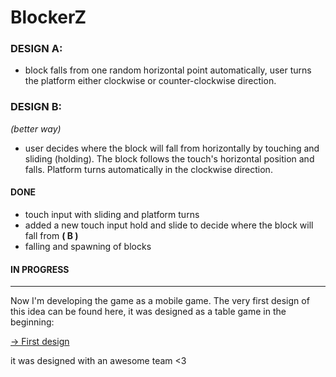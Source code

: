 # BlockerZ

### DESIGN A:
* block falls from one random horizontal point automatically, user turns the platform either clockwise or counter-clockwise direction.

### DESIGN B: 
_(better way)_

* user decides where the block will fall from horizontally by touching and sliding (holding). The block follows the touch's horizontal position and falls. Platform turns automatically in the clockwise direction.

#### DONE
* touch input with sliding and platform turns
* added a new touch input hold and slide to decide where the block will fall from **( B )**
* falling and spawning of blocks
#### IN PROGRESS 
-----

Now I'm developing the game as a mobile game. The very first design of this idea can be found here, it was designed as a table game in the beginning: 

[-> First design](https://github.com/selindoga/BlockerZ/files/7635458/BLOCKERZ.RULES.pdf)

it was designed with an awesome team <3
